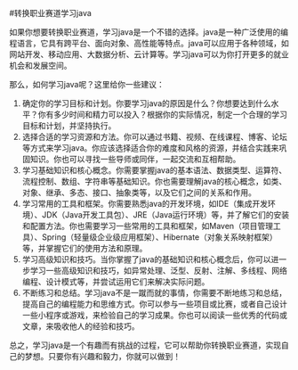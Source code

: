 
#转换职业赛道学习java

如果你想要转换职业赛道，学习java是一个不错的选择。java是一种广泛使用的编程语言，它具有跨平台、面向对象、高性能等特点。java可以应用于各种领域，如网站开发、移动应用、大数据分析、云计算等。学习java可以为你打开更多的就业机会和发展空间。

那么，如何学习java呢？这里给你一些建议：

1. 确定你的学习目标和计划。你要学习java的原因是什么？你想要达到什么水平？你有多少时间和精力可以投入？根据你的实际情况，制定一个合理的学习目标和计划，并坚持执行。
2. 选择合适的学习资源和方法。你可以通过书籍、视频、在线课程、博客、论坛等方式来学习java。你应该选择适合你的难度和风格的资源，并结合实践来巩固知识。你也可以寻找一些导师或同伴，一起交流和互相帮助。
3. 学习基础知识和核心概念。你需要掌握java的基本语法、数据类型、运算符、流程控制、数组、字符串等基础知识。你也需要理解java的核心概念，如类、对象、继承、多态、接口、抽象类等，以及它们之间的关系和作用。
4. 学习常用的工具和框架。你需要熟悉java的开发环境，如IDE（集成开发环境）、JDK（Java开发工具包）、JRE（Java运行环境）等，并了解它们的安装和配置方法。你也需要学习一些常用的工具和框架，如Maven（项目管理工具）、Spring（轻量级企业级应用框架）、Hibernate（对象关系映射框架）等，并掌握它们的使用方法和原理。
5. 学习高级知识和技巧。当你掌握了java的基础知识和核心概念后，你可以进一步学习一些高级知识和技巧，如异常处理、泛型、反射、注解、多线程、网络编程、设计模式等，并尝试运用它们来解决实际问题。
6. 不断练习和总结。学习java不是一蹴而就的事情，你需要不断地练习和总结，提高自己的编程能力和思维方式。你可以参与一些项目或比赛，或者自己设计一些小程序或游戏，来检验自己的学习成果。你也可以阅读一些优秀的代码或文章，来吸收他人的经验和技巧。

总之，学习java是一个有趣而有挑战的过程，它可以帮助你转换职业赛道，实现自己的梦想。只要你有兴趣和毅力，你就可以做到！
